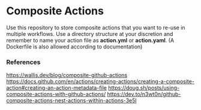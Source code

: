 # Composite Actions

Use this repository to store composite actions that you want to re-use in multiple workflows.
Use a directory structure at your discretion and remember to name your action file as **action.yml** or **action.yaml**. (A Dockerfile is also allowed according to documentation)

### References
https://wallis.dev/blog/composite-github-actions
https://docs.github.com/en/actions/creating-actions/creating-a-composite-action#creating-an-action-metadata-file
https://doug.sh/posts/using-composite-actions-with-github-actions/
https://dev.to/n3wt0n/github-composite-actions-nest-actions-within-actions-3e5l
